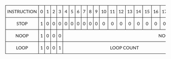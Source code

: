 <style type="text/css">
.tg  {border-collapse:collapse;border-spacing:0;width:100%;}
.tg td{border:.05rem solid var(--md-typeset-table-color);border-style:solid;border-width:1px;font-family:Lato;font-size:14px;
  overflow:hidden;padding:10px 5px;word-break:normal;}
.tg th{border:.05rem solid var(--md-typeset-table-color);border-style:solid;border-width:1px;font-family:Lato;font-size:14px;
  font-weight:normal;overflow:hidden;padding:10px 5px;word-break:normal;}
.tg .tg-nrix{text-align:center;vertical-align:middle}
</style>
<table class="tg">
<thead>
  <tr>
    <th class="tg-nrix">INSTRUCTION</th>
    <th class="tg-nrix">0</th>
    <th class="tg-nrix">1</th>
    <th class="tg-nrix">2</th>
    <th class="tg-nrix">3</th>
    <th class="tg-nrix">4</th>
    <th class="tg-nrix">5</th>
    <th class="tg-nrix">6</th>
    <th class="tg-nrix">7</th>
    <th class="tg-nrix">8</th>
    <th class="tg-nrix">9</th>
    <th class="tg-nrix">10</th>
    <th class="tg-nrix">11</th>
    <th class="tg-nrix">12</th>
    <th class="tg-nrix">13</th>
    <th class="tg-nrix">14</th>
    <th class="tg-nrix">15</th>
    <th class="tg-nrix">16</th>
    <th class="tg-nrix">17</th>
    <th class="tg-nrix">18</th>
    <th class="tg-nrix">19</th>
    <th class="tg-nrix">20</th>
    <th class="tg-nrix">21</th>
    <th class="tg-nrix">22</th>
    <th class="tg-nrix">23</th>
    <th class="tg-nrix">24</th>
    <th class="tg-nrix">25</th>
    <th class="tg-nrix">26</th>
    <th class="tg-nrix">27</th>
    <th class="tg-nrix">28</th>
    <th class="tg-nrix">29</th>
    <th class="tg-nrix">30</th>
    <th class="tg-nrix">31</th>
  </tr>
</thead>
<tbody>
  <tr>
    <td class="tg-nrix">STOP</td>
    <td class="tg-nrix">1</td>
    <td class="tg-nrix">0</td>
    <td class="tg-nrix">0</td>
    <td class="tg-nrix">0</td>
    <td class="tg-nrix">0</td>
    <td class="tg-nrix">0</td>
    <td class="tg-nrix">0</td>
    <td class="tg-nrix">0</td>
    <td class="tg-nrix">0</td>
    <td class="tg-nrix">0</td>
    <td class="tg-nrix">0</td>
    <td class="tg-nrix">0</td>
    <td class="tg-nrix">0</td>
    <td class="tg-nrix">0</td>
    <td class="tg-nrix">0</td>
    <td class="tg-nrix">0</td>
    <td class="tg-nrix">0</td>
    <td class="tg-nrix">0</td>
    <td class="tg-nrix">0</td>
    <td class="tg-nrix">0</td>
    <td class="tg-nrix">0</td>
    <td class="tg-nrix">0</td>
    <td class="tg-nrix">0</td>
    <td class="tg-nrix">0</td>
    <td class="tg-nrix">0</td>
    <td class="tg-nrix">0</td>
    <td class="tg-nrix">0</td>
    <td class="tg-nrix">0</td>
    <td class="tg-nrix">0</td>
    <td class="tg-nrix">0</td>
    <td class="tg-nrix">0</td>
    <td class="tg-nrix">0</td>
  </tr>
  <tr>
    <td class="tg-nrix">NOOP</td>
    <td class="tg-nrix">1</td>
    <td class="tg-nrix">0</td>
    <td class="tg-nrix">0</td>
    <td class="tg-nrix">0</td>
    <td class="tg-nrix" colspan="28">NOOP TIMESLICE</td>
  </tr>
  <tr>
    <td class="tg-nrix">LOOP</td>
    <td class="tg-nrix">1</td>
    <td class="tg-nrix">0</td>
    <td class="tg-nrix">0</td>
    <td class="tg-nrix">1</td>
    <td class="tg-nrix" colspan="16">LOOP COUNT</td>
    <td class="tg-nrix" colspan="12">LOOP JUMP</td>
  </tr>
</tbody></table>